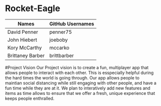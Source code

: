 # Rocket-Eagle

|     Names       | GitHub Usernames |
| -------------   |  -------------   |
| David Penner    | penner75         |
| John Hiebert    | joeboby          |
| Kory McCarthy   | mccarko          |
| Brittaney Barber| brittbarber      |

#Project Vision
Our Project vision is to create a fun, multiplayer app that allows people to interact with each other. This is esspecially helpful during the hard times the world is going through. Our app allows people to maintian social distancing while still engaging with other people, and have a fun time while they are at it. We plan to interatively add new features and items as time allows to ensure that we offer a fresh, unique experience that keeps people enthralled.
